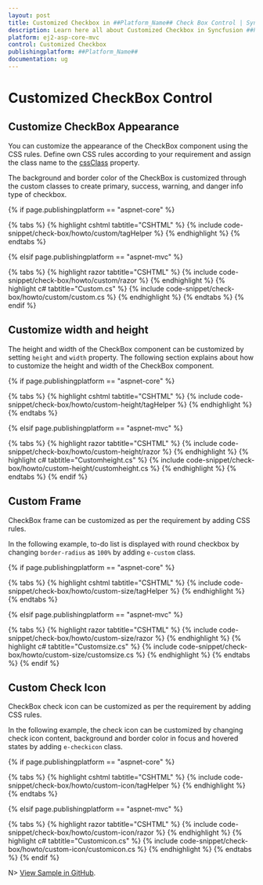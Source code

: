 ```yaml
---
layout: post
title: Customized Checkbox in ##Platform_Name## Check Box Control | Syncfusion
description: Learn here all about Customized Checkbox in Syncfusion ##Platform_Name## Check Box control of Syncfusion Essential JS 2 and more.
platform: ej2-asp-core-mvc
control: Customized Checkbox
publishingplatform: ##Platform_Name##
documentation: ug
---
```



# Customized CheckBox Control

## Customize CheckBox Appearance

You can customize the appearance of the CheckBox component using the CSS rules. Define own CSS rules according to your requirement and assign the class name to the [cssClass](https://help.syncfusion.com/cr/aspnetcore-js2/Syncfusion.EJ2.Buttons.CheckBox.html#Syncfusion_EJ2_Buttons_CheckBox_CssClass) property.

The background and border color of the CheckBox is customized through the custom classes to create primary, success, warning, and danger info type of checkbox.

{% if page.publishingplatform == "aspnet-core" %}

{% tabs %}
{% highlight cshtml tabtitle="CSHTML" %}
{% include code-snippet/check-box/howto/custom/tagHelper %}
{% endhighlight %}
{% endtabs %}

{% elsif page.publishingplatform == "aspnet-mvc" %}

{% tabs %}
{% highlight razor tabtitle="CSHTML" %}
{% include code-snippet/check-box/howto/custom/razor %}
{% endhighlight %}
{% highlight c# tabtitle="Custom.cs" %}
{% include code-snippet/check-box/howto/custom/custom.cs %}
{% endhighlight %}
{% endtabs %}
{% endif %}



## Customize width and height

The height and width of the CheckBox component can be customized by setting `height` and `width` property. The following section explains about how to customize the height and width of the CheckBox component.

{% if page.publishingplatform == "aspnet-core" %}

{% tabs %}
{% highlight cshtml tabtitle="CSHTML" %}
{% include code-snippet/check-box/howto/custom-height/tagHelper %}
{% endhighlight %}
{% endtabs %}

{% elsif page.publishingplatform == "aspnet-mvc" %}

{% tabs %}
{% highlight razor tabtitle="CSHTML" %}
{% include code-snippet/check-box/howto/custom-height/razor %}
{% endhighlight %}
{% highlight c# tabtitle="Customheight.cs" %}
{% include code-snippet/check-box/howto/custom-height/customheight.cs %}
{% endhighlight %}
{% endtabs %}
{% endif %}



## Custom Frame

CheckBox frame can be customized as per the requirement by adding CSS rules.

In the following example, to-do list is displayed with round checkbox by changing `border-radius` as `100%` by adding `e-custom` class.

{% if page.publishingplatform == "aspnet-core" %}

{% tabs %}
{% highlight cshtml tabtitle="CSHTML" %}
{% include code-snippet/check-box/howto/custom-size/tagHelper %}
{% endhighlight %}
{% endtabs %}

{% elsif page.publishingplatform == "aspnet-mvc" %}

{% tabs %}
{% highlight razor tabtitle="CSHTML" %}
{% include code-snippet/check-box/howto/custom-size/razor %}
{% endhighlight %}
{% highlight c# tabtitle="Customsize.cs" %}
{% include code-snippet/check-box/howto/custom-size/customsize.cs %}
{% endhighlight %}
{% endtabs %}
{% endif %}



## Custom Check Icon

CheckBox check icon can be customized as per the requirement by adding CSS rules.

In the following example, the check icon can be customized by changing check icon content, background and border color in focus and hovered states by adding `e-checkicon` class.

{% if page.publishingplatform == "aspnet-core" %}

{% tabs %}
{% highlight cshtml tabtitle="CSHTML" %}
{% include code-snippet/check-box/howto/custom-icon/tagHelper %}
{% endhighlight %}
{% endtabs %}

{% elsif page.publishingplatform == "aspnet-mvc" %}

{% tabs %}
{% highlight razor tabtitle="CSHTML" %}
{% include code-snippet/check-box/howto/custom-icon/razor %}
{% endhighlight %}
{% highlight c# tabtitle="Customicon.cs" %}
{% include code-snippet/check-box/howto/custom-icon/customicon.cs %}
{% endhighlight %}
{% endtabs %}
{% endif %}

N> [View Sample in GitHub](https://github.com/SyncfusionExamples/ASP-NET-Core-UG-Examples/tree/main/CheckBox/CheckBoxUGSample).